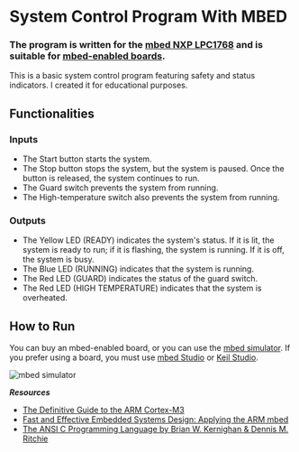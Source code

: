 # System Control Program With MBED
### The program is written for the [mbed NXP LPC1768](https://os.mbed.com/platforms/mbed-LPC1768/) and is suitable for [mbed-enabled boards](https://os.mbed.com/platforms/).

This is a basic system control program featuring safety and status indicators. I created it for educational purposes.

## Functionalities
### Inputs
- The Start button starts the system.
- The Stop button stops the system, but the system is paused. Once the button is released, the system continues to run.
- The Guard switch prevents the system from running.
- The High-temperature switch also prevents the system from running.

### Outputs
- The Yellow LED (READY) indicates the system's status. If it is lit, the system is ready to run; if it is flashing, the system is running. If it is off, the system is busy.
- The Blue LED (RUNNING) indicates that the system is running.
- The Red LED (GUARD) indicates the status of the guard switch.
- The Red LED (HIGH TEMPERATURE) indicates that the system is overheated.

## How to Run
You can buy an mbed-enabled board, or you can use the [mbed simulator](https://os.mbed.com/blog/entry/introducing-mbed-simulator/).
If you prefer using a board, you must use [mbed Studio](https://os.mbed.com/studio/) or [Keil Studio](https://studio.keil.arm.com/).

![mbed simulator](mbed_simulator.png)

***Resources***
- [The Definitive Guide to the ARM Cortex-M3](https://www.amazon.com/Definitive-Guide-Cortex-M3-Embedded-Technology/dp/0750685344)
- [Fast and Effective Embedded Systems Design: Applying the ARM mbed](https://www.amazon.com/Fast-Effective-Embedded-Systems-Design/dp/0080977685)
- [The ANSI C Programming Language by Brian W. Kernighan & Dennis M. Ritchie]()
